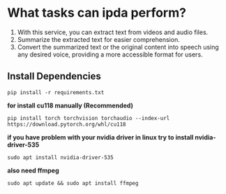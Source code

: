 # What tasks can ipda perform?

1. With this service, you can extract text from videos and audio files.
2. Summarize the extracted text for easier comprehension.
3. Convert the summarized text or the original content into speech using any desired voice, providing a more accessible format for users.

## Install Dependencies

```
pip install -r requirements.txt
```

**for install cu118 manually (Recommended)**

```
pip install torch torchvision torchaudio --index-url https://download.pytorch.org/whl/cu118
```

**if you have problem with your nvidia driver in linux try to install nvidia-driver-535**

```
sudo apt install nvidia-driver-535
```

**also need ffmpeg**

```
sudo apt update && sudo apt install ffmpeg
```
